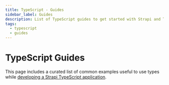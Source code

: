```yaml
---
title: TypeScript - Guides
sidebar_label: Guides
description: List of TypeScript guides to get started with Strapi and TypeScript
tags:
  - typescript
  - guides
---
```


# TypeScript Guides

This page includes a curated list of common examples useful to use types while [developing a Strapi TypeScript application](/dev-docs/typescript/development).

<CustomDocCardsWrapper>

<CustomDocCard emoji="📄" title="Manipulating Data" description="Manipulate documents and components in a type-safe manner." link="/dev-docs/typescript/development/guides/documents-and-entries"/>

</CustomDocCardsWrapper>
